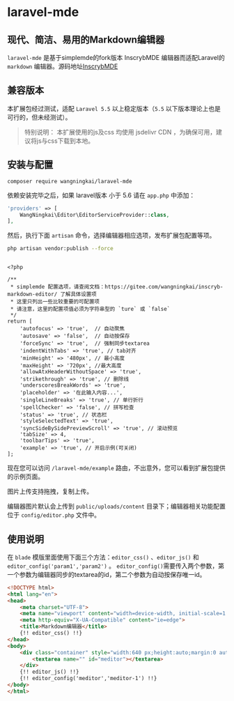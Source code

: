 # laravel-mde

## 现代、简洁、易用的Markdown编辑器

`laravel-mde` 是基于simplemde的fork版本 InscrybMDE 编辑器而适配Laravel的 `markdown` 编辑器。源码地址[InscrybMDE](https://gitee.com/wangningkai/inscryb-markdown-editor)

## 兼容版本

本扩展包经过测试，适配 `Laravel 5.5` 以上稳定版本（`5.5` 以下版本理论上也是可行的，但未经测试）。

>   特别说明：
>   本扩展使用的js及css 均使用 jsdelivr CDN ，为确保可用，建议将js与css下载到本地。

## 安装与配置

```
composer require wangningkai/laravel-mde

```

依赖安装完毕之后，如果 laravel版本 小于 5.6 请在 `app.php` 中添加：

```php
'providers' => [
    WangNingkai\Editor\EditorServiceProvider::class,
],
```

然后，执行下面 `artisan` 命令，选择编辑器相应选项，发布扩展包配置等项。

```bash
php artisan vendor:publish --force
```

```

<?php

/**
 * simplemde 配置选项，请查阅文档：https://gitee.com/wangningkai/inscryb-markdown-editor/ 了解具体设置项
 * 这里只列出一些比较重要的可配置项
 * 请注意，这里的配置项值必须为字符串型的 `ture` 或 `false`
 */
return [
    'autofocus' => 'true',  // 自动聚焦
    'autosave' => 'false',  // 自动按保存
    'forceSync' => 'true',  // 强制同步textarea
    'indentWithTabs' => 'true', // tab对齐
    'minHeight' => '480px', // 最小高度
    'maxHeight' => '720px', //最大高度
    'allowAtxHeaderWithoutSpace' => 'true',
    'strikethrough' => 'true', // 删除线
    'underscoresBreakWords' => 'true',
    'placeholder' => '在此输入内容...',
    'singleLineBreaks' => 'true', // 单行折行
    'spellChecker' => 'false', // 拼写检查
    'status' => 'true', // 状态栏
    'styleSelectedText' => 'true',
    'syncSideBySidePreviewScroll' => 'true', // 滚动预览
    'tabSize' => 4,
    'toolbarTips' => 'true',
    'example' => 'true', // 开启示例(可关闭)
];

```

现在您可以访问 `/laravel-mde/example` 路由，不出意外，您可以看到扩展包提供的示例页面。

图片上传支持拖拽，复制上传。

编辑器图片默认会上传到 `public/uploads/content` 目录下；编辑器相关功能配置位于 `config/editor.php` 文件中。

## 使用说明

在 `blade` 模版里面使用下面三个方法：`editor_css()` 、`editor_js()` 和 `editor_config('param1','param2')` 。
`editor_config()`需要传入两个参数，第一个参数为编辑器同步的textarea的id，第二个参数为自动按保存唯一id。

```html
<!DOCTYPE html>
<html lang="en">
<head>
    <meta charset="UTF-8">
    <meta name="viewport" content="width=device-width, initial-scale=1.0">
    <meta http-equiv="X-UA-Compatible" content="ie=edge">
    <title>Markdown编辑器</title>
    {!! editor_css() !!}
</head>
<body>
    <div class="container" style="width:640 px;height:auto;margin:0 auto;">
        <textarea name="" id="meditor"></textarea>
    </div>
    {!! editor_js() !!}
    {!! editor_config('meditor','meditor-1') !!}
</body>
</html>
```